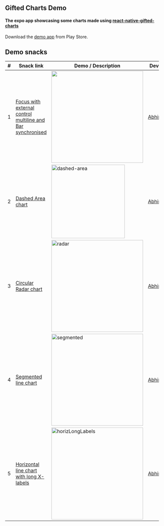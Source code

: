 ## Gifted Charts Demo

#### The expo app showcasing some charts made using [react-native-gifted-charts](https://www.npmjs.com/package/react-native-gifted-charts)

Download the [demo app](https://play.google.com/store/apps/details?id=com.giftedcharts.demo) from Play Store.

## Demo snacks

| # | Snack link | Demo / Description | Developer |
| - | ---------- | ------------------ | --------- |
| 1 | [Focus with external control multiline and Bar synchronised](https://snack.expo.dev/@ak_97/focus-with-external-control-multiline?platform=android) | <img src = "https://github.com/user-attachments/assets/ca672d9c-b14d-4077-85e6-f3bcaff79f04" height = 300 alt='' /> | [Abhinandan](https://github.com/Abhinandan-Kushwaha) |
| 2 | [Dashed Area chart](https://snack.expo.dev/@ak_97/dashed-area-chart) | <img width="240" alt="dashed-area" src="https://github.com/user-attachments/assets/e75b96ca-b14d-4189-84bd-ad87ddb17d58" /> | [Abhinandan](https://github.com/Abhinandan-Kushwaha) |
| 3 | [Circular Radar chart](https://snack.expo.dev/@ak_97/horizontal-long-x-labels_) | <img width="300" alt="radar" src="https://github.com/user-attachments/assets/64805bf1-46d2-4770-9ff5-db7ea4575a25" /> | [Abhinandan](https://github.com/Abhinandan-Kushwaha) |
| 4 | [Segmented line chart](https://snack.expo.dev/@ak_97/segmented-line-chart) | <img width="300" alt="segmented" src="https://github.com/user-attachments/assets/111bb21d-548a-4a7b-9416-0dcfa7641f5e" /> | [Abhinandan](https://github.com/Abhinandan-Kushwaha) |
| 5 | [Horizontal line chart with long X-labels](https://snack.expo.dev/@ak_97/horizontal-long-x-labels) | <img width="300" alt="horizLongLabels" src="https://github.com/user-attachments/assets/80d0a7d9-2521-4b7f-a87e-5b74f2d4ef91" /> | [Abhinandan](https://github.com/Abhinandan-Kushwaha) |

